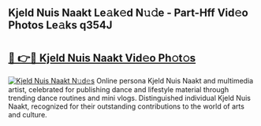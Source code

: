 ## Kjeld Nuis Naakt Le𝚊k𝚎d N𝚞𝚍e - Part-Hff Vid𝚎o Photos Le𝚊ks q354J

# <h2><a href="http://fbb1tf.evod.top/?m=Kjeld+Nuis+Naakt">🔗 👉🔴 Kjeld Nuis Naakt Vid𝚎o Ph𝚘t𝚘s</a></h2>

[![Kjeld Nuis Naakt N𝚞d𝚎s](https://i.imgur.com/8V9OHl7.gif)](http://fbb1tf.evod.top/?m=Kjeld+Nuis+Naakt)
Online persona Kjeld Nuis Naakt and multimedia artist, celebrated for publishing dance and lifestyle material through trending dance routines and mini vlogs. Distinguished individual Kjeld Nuis Naakt, recognized for their outstanding contributions to the world of arts and culture. 
